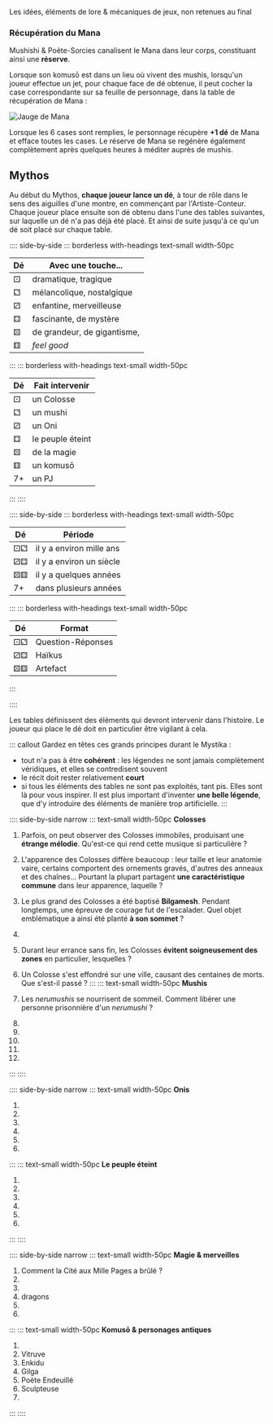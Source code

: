 Les idées, éléments de lore & mécaniques de jeux, non retenues au final

### Récupération du Mana
Mushishi & Poète-Sorcies canalisent le Mana dans leur corps, constituant ainsi une **réserve**.

Lorsque son komusō est dans un lieu où vivent des mushis,
lorsqu'un joueur effectue un jet, pour chaque face de dé obtenue,
il peut cocher la case correspondante sur sa feuille de personnage,
dans la table de récupération de Mana :

<img class="size6" alt="Jauge de Mana" src="character-sheets/mana-jauge.jpg">

Lorsque les 6 cases sont remplies, le personnage récupère **+1 dé** de Mana et efface toutes les cases.
Le réserve de Mana se regénère également complètement après quelques heures à méditer auprès de mushis.

## Mythos
Au début du Mythos, **chaque joueur lance un dé**,
à tour de rôle dans le sens des aiguilles d'une montre, en commençant par l'Artiste-Conteur.
Chaque joueur place ensuite son dé obtenu dans l'une des tables suivantes,
sur laquelle un dé n'a pas déjà été placé.
Et ainsi de suite jusqu'à ce qu'un dé soit placé sur chaque table.

:::: side-by-side
::: borderless with-headings text-small width-50pc

Dé | Avec une touche...
-|-
⚀ | dramatique, tragique
⚁ | mélancolique, nostalgique
⚂ | enfantine, merveilleuse
⚃ | fascinante, de mystère
⚄ | de grandeur, de gigantisme, 
⚅ | _feel good_

:::
::: borderless with-headings text-small width-50pc

Dé | Fait intervenir
-|-
⚀ | un Colosse
⚁ | un mushi
⚂ | un Oni
⚃ | le peuple éteint
⚄ | de la magie
⚅ | un komusō
7+ | un PJ
:::
::::

:::: side-by-side
::: borderless with-headings text-small width-50pc

Dé | Période
-|-
⚀⚁ | il y a environ mille ans
⚂⚃ | il y a environ un siècle
⚄⚅ | il y a quelques années
7+ | dans plusieurs années

:::
::: borderless with-headings text-small width-50pc

Dé | Format
-|-
⚀⚁ | Question-Réponses
⚂⚃ | Haïkus
⚄⚅ | Artefact
<!-- Journal de bord de XXX -->
:::

<!-- Autres tables : élément (pierre / eau / bois / temps / sable) -->
::::

Les tables définissent des éléments qui devront intervenir dans l'histoire.
Le joueur qui place le dé doit en particulier être vigilant à cela.

::: callout
Gardez en têtes ces grands principes durant le Mystika :
* tout n'a pas à être **cohérent** : les légendes ne sont jamais complètement véridiques, et elles se contredisent souvent
* le récit doit rester relativement **court**
* si tous les éléments des tables ne sont pas exploités, tant pis. Elles sont là pour vous inspirer. Il est plus important d'inventer **une belle légende**, que d'y introduire des éléments de manière trop artificielle.
:::

:::: side-by-side narrow
::: text-small width-50pc
**Colosses**

1. Parfois, on peut observer des Colosses immobiles, produisant une **étrange mélodie**. Qu'est-ce qui rend cette musique si particulière ?
1. L'apparence des Colosses diffère beaucoup : leur taille et leur anatomie vaire, certains comportent des ornements gravés, d'autres des anneaux et des chaînes... Pourtant la plupart partagent **une caractéristique commune** dans leur apparence, laquelle ?
1. Le plus grand des Colosses a été baptisé **Bilgamesh**. Pendant longtemps, une épreuve de courage fut de l'escalader. Quel objet emblématique a ainsi été planté **à son sommet** ?
1. 
1. Durant leur errance sans fin, les Colosses **évitent soigneusement des zones** en particulier, lesquelles ?
1. Un Colosse s'est effondré sur une ville, causant des centaines de morts. Que s'est-il passé ?
:::
::: text-small width-50pc
**Mushis**

1. Les _nerumushis_ se nourrisent de sommeil. Comment libérer une personne prisonnière d'un _nerumushi_ ?
1. 
1. 
1. 
1. 
1. 
:::
::::

:::: side-by-side narrow
::: text-small width-50pc
**Onis**

1.
1.
1.
1.
1.
1.
:::
::: text-small width-50pc
**Le peuple éteint**

1.
1.
1.
1.
1.
1.
:::
::::

:::: side-by-side narrow
::: text-small width-50pc
**Magie & merveilles**

1. Comment la Cité aux Mille Pages a brûlé ?
1.
1. 
1. dragons
1.
1.
:::
::: text-small width-50pc
**Komusō & personages antiques**

1.
1. Vitruve
1. Enkidu
1. Gilga
1. Poète Endeuillé
1. Sculpteuse
1.
:::
::::
